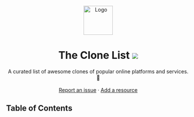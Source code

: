 <div id="top"></div>

<br />
<!--lint disable awesome-heading-->
<div align="center">
  <a href="https://github.com/alydemah/the-clone-list">
    <img src="images/logo.png" alt="Logo" width="80" height="80">
  </a>
  
  <h1 align="center">The Clone List <a href="https://awesome.re" target="__blank"><img src="https://awesome.re/badge-flat2.svg"/></a> </h1>

  <p align="center">
    A curated list of awesome clones of popular online platforms and services. 🚀
    <br />
    <br />
    <a href="https://github.com/alydemah/the-clone-list/issues">Report an issue</a>
    ·
    <a href="https://github.com/alydemah/the-clone-list/issues">Add a resource</a>
  </p>
</div>

## Table of Contents

<!--lint disable awesome-list-item-->
